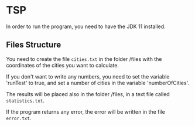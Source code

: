 # TSP

In order to run the program, you need to have the JDK 11 installed.


## Files Structure

You need to create the file `cities.txt` in the folder /files with the coordinates of the cities you want to calculate.

If you don't want to write any numbers, you need to set the variable 'runTest' to true, and set a number of cities in the variable 'numberOfCities'.

The results will be placed also in the folder /files, in a text file called `statistics.txt`.

If the program returns any error, the error will be written in the file `error.txt`.

